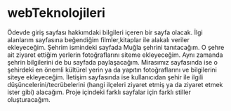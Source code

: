 # webTeknolojileri

Ödevde giriş sayfası hakkımdaki bilgileri içeren bir sayfa olacak. İlgi alanlarım sayfasına beğendiğim filmler,kitaplar ile alakalı veriler ekleyeceğim. Şehrim ismindeki sayfada Muğla şehrini tanıtacağım. O şehre ait ziyaret ettiğim yerlerin fotoğraflarını siteme ekleyeceğim. Aynı zamanda şehrin bilgilerini de bu sayfada paylaşacağım. Mirasımız sayfasında ise o şehirdeki en önemli kültürel yerin ya da yapıtın fotoğraflarını ve bilgilerini siteye ekleyeceğim. İletişim sayfasında ise kullanıcıdan şehir ile ilgili düşüncelerini/tecrübelerini (hangi ilçeleri ziyaret etmiş ya da ziyaret etmek ister gibi) alacağım. Proje içindeki farklı sayfalar için farklı stiller oluşturacağım. 
